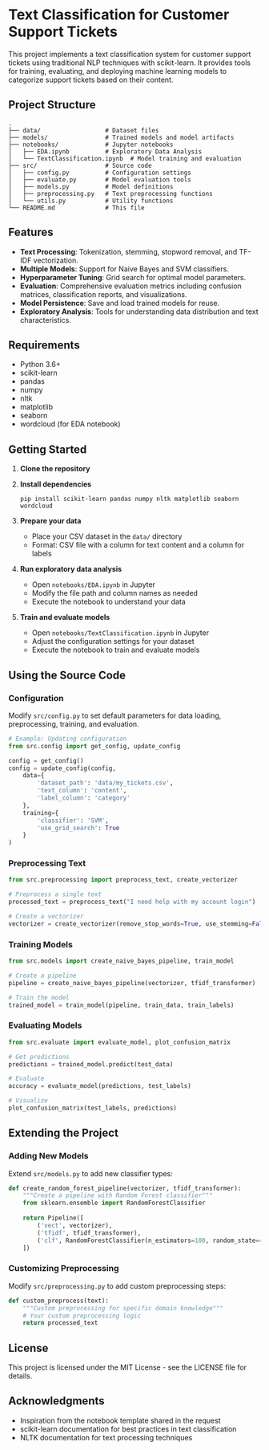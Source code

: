 # Text Classification for Customer Support Tickets

This project implements a text classification system for customer support tickets using traditional NLP techniques with scikit-learn. It provides tools for training, evaluating, and deploying machine learning models to categorize support tickets based on their content.

## Project Structure

```
.
├── data/                  # Dataset files
├── models/                # Trained models and model artifacts
├── notebooks/             # Jupyter notebooks
│   ├── EDA.ipynb          # Exploratory Data Analysis
│   └── TextClassification.ipynb  # Model training and evaluation
├── src/                   # Source code
│   ├── config.py          # Configuration settings
│   ├── evaluate.py        # Model evaluation tools
│   ├── models.py          # Model definitions
│   ├── preprocessing.py   # Text preprocessing functions
│   └── utils.py           # Utility functions
└── README.md              # This file
```

## Features

- **Text Processing**: Tokenization, stemming, stopword removal, and TF-IDF vectorization.
- **Multiple Models**: Support for Naive Bayes and SVM classifiers.
- **Hyperparameter Tuning**: Grid search for optimal model parameters.
- **Evaluation**: Comprehensive evaluation metrics including confusion matrices, classification reports, and visualizations.
- **Model Persistence**: Save and load trained models for reuse.
- **Exploratory Analysis**: Tools for understanding data distribution and text characteristics.

## Requirements

- Python 3.6+
- scikit-learn
- pandas
- numpy
- nltk
- matplotlib
- seaborn
- wordcloud (for EDA notebook)

## Getting Started

1. **Clone the repository**

2. **Install dependencies**
   ```
   pip install scikit-learn pandas numpy nltk matplotlib seaborn wordcloud
   ```

3. **Prepare your data**
   - Place your CSV dataset in the `data/` directory
   - Format: CSV file with a column for text content and a column for labels

4. **Run exploratory data analysis**
   - Open `notebooks/EDA.ipynb` in Jupyter
   - Modify the file path and column names as needed
   - Execute the notebook to understand your data

5. **Train and evaluate models**
   - Open `notebooks/TextClassification.ipynb` in Jupyter
   - Adjust the configuration settings for your dataset
   - Execute the notebook to train and evaluate models

## Using the Source Code

### Configuration

Modify `src/config.py` to set default parameters for data loading, preprocessing, training, and evaluation.

```python
# Example: Updating configuration
from src.config import get_config, update_config

config = get_config()
config = update_config(config, 
    data={
        'dataset_path': 'data/my_tickets.csv',
        'text_column': 'content',
        'label_column': 'category'
    },
    training={
        'classifier': 'SVM',
        'use_grid_search': True
    }
)
```

### Preprocessing Text

```python
from src.preprocessing import preprocess_text, create_vectorizer

# Preprocess a single text
processed_text = preprocess_text("I need help with my account login")

# Create a vectorizer
vectorizer = create_vectorizer(remove_stop_words=True, use_stemming=False)
```

### Training Models

```python
from src.models import create_naive_bayes_pipeline, train_model

# Create a pipeline
pipeline = create_naive_bayes_pipeline(vectorizer, tfidf_transformer)

# Train the model
trained_model = train_model(pipeline, train_data, train_labels)
```

### Evaluating Models

```python
from src.evaluate import evaluate_model, plot_confusion_matrix

# Get predictions
predictions = trained_model.predict(test_data)

# Evaluate
accuracy = evaluate_model(predictions, test_labels)

# Visualize
plot_confusion_matrix(test_labels, predictions)
```

## Extending the Project

### Adding New Models

Extend `src/models.py` to add new classifier types:

```python
def create_random_forest_pipeline(vectorizer, tfidf_transformer):
    """Create a pipeline with Random Forest classifier"""
    from sklearn.ensemble import RandomForestClassifier
    
    return Pipeline([
        ('vect', vectorizer),
        ('tfidf', tfidf_transformer),
        ('clf', RandomForestClassifier(n_estimators=100, random_state=42))
    ])
```

### Customizing Preprocessing

Modify `src/preprocessing.py` to add custom preprocessing steps:

```python
def custom_preprocess(text):
    """Custom preprocessing for specific domain knowledge"""
    # Your custom preprocessing logic
    return processed_text
```

## License

This project is licensed under the MIT License - see the LICENSE file for details.

## Acknowledgments

* Inspiration from the notebook template shared in the request
* scikit-learn documentation for best practices in text classification
* NLTK documentation for text processing techniques
